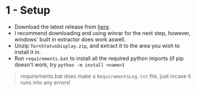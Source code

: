# 1 - Setup

- Download the latest release from [here]().
- I recommend downloading and using winrar for the next step, however, windows' built in extractor does work aswell.
- Unzip `TornStatusDisplay.zip`, and extract it to the area you wish to install it in.
- Run `requirements.bat` to install all the required python imports (if pip doesn't work, try `python -m install <name>`)

> requirements.bat does make a `RequirementsLog.txt` file, just incase it runs into any errors!
